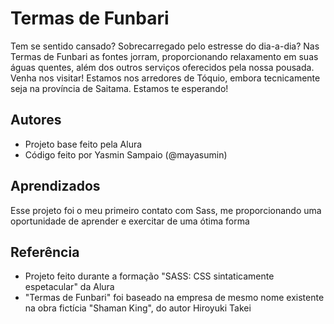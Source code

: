 
#  Termas de Funbari

Tem se sentido cansado? Sobrecarregado pelo estresse do dia-a-dia? Nas Termas de Funbari as fontes jorram, proporcionando relaxamento em suas águas quentes, além dos outros serviços oferecidos pela nossa pousada. Venha nos visitar! Estamos nos arredores de Tóquio, embora tecnicamente seja na província de Saitama. Estamos te esperando!






## Autores

- Projeto base feito pela Alura
- Código feito por Yasmin Sampaio (@mayasumin)


## Aprendizados

Esse projeto foi o meu primeiro contato com Sass, me proporcionando uma oportunidade de aprender e exercitar de uma ótima forma

## Referência

 - Projeto feito durante a formação "SASS: CSS sintaticamente espetacular" da Alura
 - "Termas de Funbari" foi baseado na empresa de mesmo nome existente na obra fictícia "Shaman King", do autor Hiroyuki Takei

